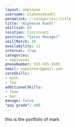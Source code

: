 ```yaml
--- 
layout: employee 
username: alphonsekuehl
permalink: /:categories/:title 
title: "Alphonse Kuehl" 
skillsid: 83 
location: Cincinnati
position: "Sales Manager"
skillMatch: 20
availability: 11
internal: true
categories: 
- employees
phoneNumber: 555-555-5555 
email: nwpointer@gmail.com
coreSkills:
- math 
- foo
additionalSkills:
- fooo
- bar
manage: false
"pay grade": 400
---
```


this is the portfolio of mark